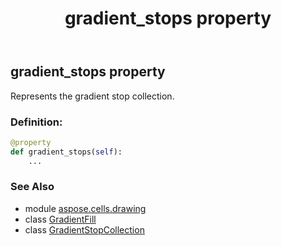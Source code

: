 ﻿---
title: gradient_stops property
second_title: Aspose.Cells for Python via .NET API References
description: 
type: docs
weight: 100
url: /aspose.cells.drawing/gradientfill/gradient_stops/
is_root: false
---

## gradient_stops property


Represents the gradient stop collection.
### Definition:
```python
@property
def gradient_stops(self):
    ...
```

### See Also
* module [aspose.cells.drawing](../../)
* class [GradientFill](/cells/python-net/aspose.cells.drawing/gradientfill)
* class [GradientStopCollection](/cells/python-net/aspose.cells.drawing/gradientstopcollection)
